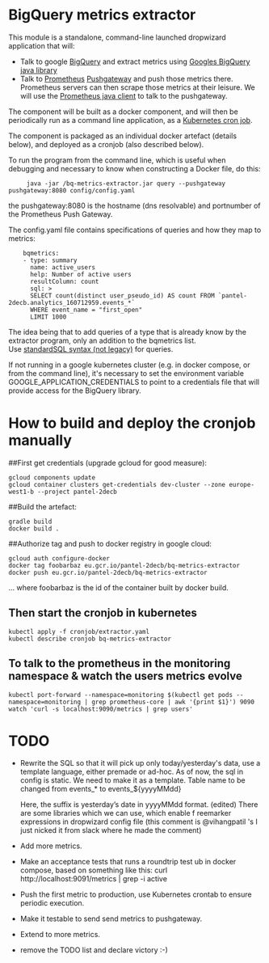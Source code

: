BigQuery metrics extractor
=======


This module is a standalone, command-line launched dropwizard application
that will:

* Talk to google [BigQuery](https://cloud.google.com/bigquery/) and
  extract metrics using [Googles BigQuery java library](https://cloud.google.com/bigquery/docs/reference/libraries)
* Talk to [Prometheus](https://prometheus.io)
  [Pushgateway](https://github.com/prometheus/pushgateway) and push
  those metrics there.  Prometheus servers can then scrape those
  metrics at their leisure.  We will use the
  [Prometheus java client](https://github.com/prometheus/client_java)
  to talk to the pushgateway.

The component will be built as a docker component, and will then be periodically
run as a command line application, as a
[Kubernetes cron job](https://kubernetes.io/docs/concepts/workloads/controllers/cron-jobs/).


The component is packaged as an individual docker artefact (details below),
and deployed as a cronjob (also described below). 

To run the program from the command line, which is useful when debugging and
necessary to know when constructing a Docker file, do this:

         java -jar /bq-metrics-extractor.jar query --pushgateway pushgateway:8080 config/config.yaml
  
the pushgateway:8080 is the hostname  (dns resolvable) and portnumber of the Prometheus Push Gateway.
  
The config.yaml file contains specifications of queries and how they map to metrics:
  
        bqmetrics:
        - type: summary
          name: active_users
          help: Number of active users
          resultColumn: count
          sql: >
          SELECT count(distinct user_pseudo_id) AS count FROM `pantel-2decb.analytics_160712959.events_*`
          WHERE event_name = "first_open"
          LIMIT 1000
  
The idea being that to add queries of a type that is already know by the extractor program,
only an addition to the bqmetrics list.   
Use [standardSQL syntax  (not legacy)](https://cloud.google.com/bigquery/sql-reference/) for queries.

If not running in a google kubernetes cluster (e.g. in docker compose, or from the command line),
it's necessary to set the environment variable GOOGLE_APPLICATION_CREDENTIALS to point to 
a credentials file that will provide access for the BigQuery library.



How to build and deploy the cronjob manually
===

##First get credentials (upgrade gcloud for good measure):

    gcloud components update
    gcloud container clusters get-credentials dev-cluster --zone europe-west1-b --project pantel-2decb

##Build the artefact:

    gradle build
    docker build .

##Authorize tag and push to docker registry in google cloud:

    gcloud auth configure-docker
    docker tag foobarbaz eu.gcr.io/pantel-2decb/bq-metrics-extractor
    docker push eu.gcr.io/pantel-2decb/bq-metrics-extractor

... where foobarbaz is the id of the container built by docker build.

## Then start the cronjob in kubernetes
    kubectl apply -f cronjob/extractor.yaml
    kubectl describe cronjob bq-metrics-extractor

## To talk to the prometheus in the monitoring namespace & watch the users metrics evolve
    kubectl port-forward --namespace=monitoring $(kubectl get pods --namespace=monitoring | grep prometheus-core | awk '{print $1}') 9090
    watch 'curl -s localhost:9090/metrics | grep users'


TODO
===

* Rewrite the SQL so that it will pick up only today/yesterday's data,
  use a template language, either premade or ad-hoc.
  As of now, the sql in config is static.
  We need to make it as a template.
  Table name to be changed from events_* to events_${yyyyMMdd}

  Here, the suffix is yesterday’s date in yyyyMMdd format. (edited)
  There are some libraries which we can use, which enable f
  reemarker expressions in dropwizard config file 
  (this comment is @vihangpatil 's I just nicked it from 
  slack where he made the comment)


* Add more metrics.  
* Make an acceptance tests that runs a roundtrip test ub
  in docker compose, based on something like this: curl http://localhost:9091/metrics | grep -i active
* Push the first metric to production, use Kubernetes crontab
  to ensure periodic execution.
* Make it testable to send send metrics to pushgateway.
* Extend to more metrics.
* remove the TODO list and declare victory :-)